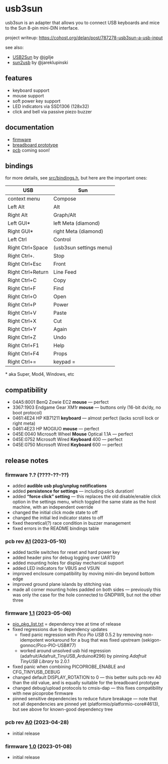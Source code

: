 usb3sun
=======

usb3sun is an adapter that allows you to connect USB keyboards and mice to the Sun 8-pin mini-DIN interface.

project writeup: <https://cohost.org/delan/post/787278-usb3sun-a-usb-input>

see also:

* [USB2Sun](https://github.com/jgilje/USB2Sun) by @jgilje
* [sun2usb](https://github.com/jareklupinski/sun2usb) by @jareklupinski

features
--------

* keyboard support
* mouse support
* soft power key support
* LED indicators via SSD1306 (128x32)
* click and bell via passive piezo buzzer

documentation
-------------

* [firmware](doc/firmware.md)
* [breadboard prototype](doc/prototype.md)
* [pcb](hardware/pcb) coming soon!

bindings
--------

for more details, see [src/bindings.h](src/bindings.h), but here are the important ones:

| USB               | Sun                     |
|-------------------|-------------------------|
| context menu      | Compose                 |
| Left Alt          | Alt                     |
| Right Alt         | Graph/Alt               |
| Left GUI*         | left Meta (diamond)     |
| Right GUI*        | right Meta (diamond)    |
| Left Ctrl         | Control                 |
| Right Ctrl+Space  | (usb3sun settings menu) |
| Right Ctrl+.      | Stop                    |
| Right Ctrl+Esc    | Front                   |
| Right Ctrl+Return | Line Feed               |
| Right Ctrl+C      | Copy                    |
| Right Ctrl+F      | Find                    |
| Right Ctrl+O      | Open                    |
| Right Ctrl+P      | Power                   |
| Right Ctrl+V      | Paste                   |
| Right Ctrl+X      | Cut                     |
| Right Ctrl+Y      | Again                   |
| Right Ctrl+Z      | Undo                    |
| Right Ctrl+F1     | Help                    |
| Right Ctrl+F4     | Props                   |
| Right Ctrl+=      | keypad =                |

\* aka Super, Mod4, Windows, etc

compatibility
-------------

- 04A5:8001 BenQ Zowie EC2 **mouse** — perfect
- 3367:1903 Endgame Gear XM1r **mouse** — buttons only (16-bit dx/dy, no boot protocol)
- 0461:4E24 HP KB71211 **keyboard** — almost perfect (lacks scroll lock or right meta)
- 0461:4E23 HP MOGIUO **mouse** — perfect
- 045E:0040 Microsoft Wheel **Mouse** Optical 1.1A — perfect
- 045E:0752 Microsoft Wired **Keyboard** 400 — perfect
- 045E:0750 Microsoft Wired **Keyboard** 600 — perfect

release notes
-------------

### firmware ?.? (????-??-??)

* added **audible usb plug/unplug notifications**
* added **persistence for settings** — including click duration!
* added **“force click” setting** — this replaces the old disable/enable click option in the settings menu, which toggled the same state as the host machine, with an independent override
* changed the initial click mode state to off
* changed the initial led indicator states to off
* fixed theoretical(?) race condition in buzzer management
* fixed errors in the README bindings table

### pcb rev [A1](https://github.com/delan/usb3sun/releases/tag/A1) (2023-05-10)

* added tactile switches for reset and hard power key
* added header pins for debug logging over UART0
* added mounting holes for display mechanical support
* added LED indicators for VBUS and VSUN
* improved enclosure compatibility by moving mini-din beyond bottom edge
* improved ground plane islands by stitching vias
* made all corner mounting holes padded on both sides — previously this was only the case for the hole connected to GNDPWR, but not the other three

### firmware [1.1](https://github.com/delan/usb3sun/releases/tag/1.1) (2023-05-06)

* [pio_pkg_list.txt](https://github.com/delan/usb3sun/blob/1.1/pio_pkg_list.txt) = dependency tree at time of release
* fixed regressions due to dependency updates
    * fixed panic regression with *Pico Pio USB* 0.5.2 by removing non-idempotent workaround for a bug that was fixed upstream (sekigon-gonnoc/Pico-PIO-USB#77)
    * worked around unsolved usb hid regression (adafruit/Adafruit_TinyUSB_Arduino#296) by pinning *Adafruit TinyUSB Library* to 2.0.1
* fixed panic when combining PICOPROBE_ENABLE and CFG_TINYUSB_DEBUG
* changed default DISPLAY_ROTATION to 0 — this better suits pcb rev A0 than the old value, and is equally suitable for the breadboard prototype
* changed debug/upload protocols to cmsis-dap — this fixes compatibility with new picoprobe firmware
* pinned sensitive dependencies to reduce future breakage — note that not all dependencies are pinned yet (platformio/platformio-core#4613), but see above for known-good dependency tree

### pcb rev [A0](https://github.com/delan/usb3sun/releases/tag/A0) (2023-04-28)

* initial release

### firmware [1.0](https://github.com/delan/usb3sun/releases/tag/1.0) (2023-01-08)

* initial release
